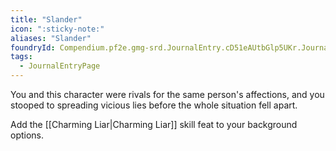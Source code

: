 ```yaml
---
title: "Slander"
icon: ":sticky-note:"
aliases: "Slander"
foundryId: Compendium.pf2e.gmg-srd.JournalEntry.cD51eAUtbGlp5UKr.JournalEntryPage.tFdfAFNEdv9fJg3i
tags:
  - JournalEntryPage
---
```

You and this character were rivals for the same person's affections, and you stooped to spreading vicious lies before the whole situation fell apart.

Add the [[Charming Liar|Charming Liar]] skill feat to your background options.